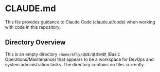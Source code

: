 # CLAUDE.md

This file provides guidance to Claude Code (claude.ai/code) when working with code in this repository.

## Directory Overview

This is an empty directory `/home/bfly/运维/基本问题` (Basic Operations/Maintenance) that appears to be a workspace for DevOps and system administration tasks. The directory contains no files currently.

